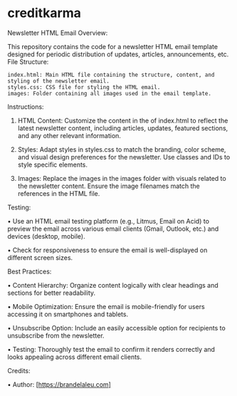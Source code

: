 # creditkarma
Newsletter HTML Email
Overview:

This repository contains the code for a newsletter HTML email template designed for periodic distribution of updates, articles, announcements, etc.
File Structure:

    index.html: Main HTML file containing the structure, content, and styling of the newsletter email.
    styles.css: CSS file for styling the HTML email.
    images: Folder containing all images used in the email template.

Instructions:

   1. HTML Content: Customize the content in the <body> 
   of index.html to reflect the latest newsletter content, 
   including articles, updates, featured sections, and any other relevant information.

   2. Styles: Adapt styles in styles.css to match the branding, color scheme, and visual design preferences for the newsletter. Use classes and IDs to style specific elements.

   3. Images: Replace the images in the images folder with visuals related to the newsletter content. Ensure the image filenames match the references in the HTML file.

Testing:

   • Use an HTML email testing platform (e.g., Litmus, Email on Acid) to preview the email across various email clients (Gmail, Outlook, etc.) and devices (desktop, mobile).

   • Check for responsiveness to ensure the email is well-displayed on different screen sizes.

Best Practices:

   • Content Hierarchy: Organize content logically with clear headings and sections for better readability.

   • Mobile Optimization: Ensure the email is mobile-friendly for users accessing it on smartphones and tablets.

   • Unsubscribe Option: Include an easily accessible option for recipients to unsubscribe from the newsletter.

   • Testing: Thoroughly test the email to confirm it renders correctly and looks appealing across different email clients.

Credits:

   • Author: [https://brandelaleu.com]
   

